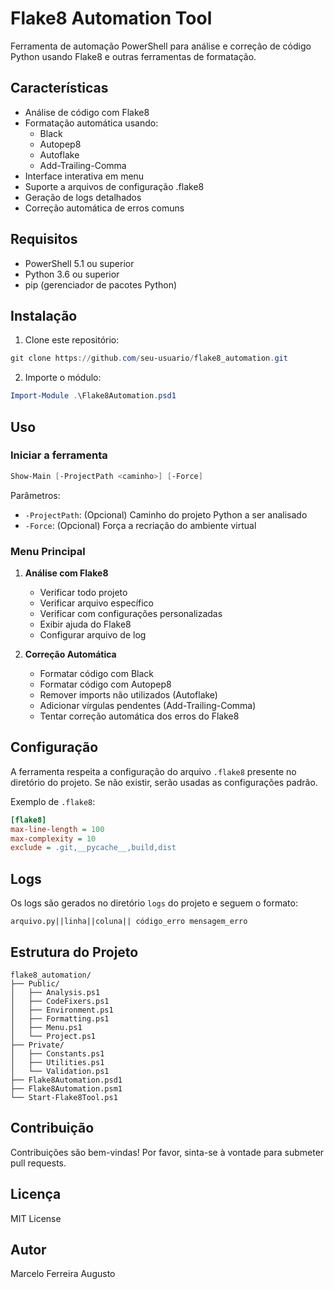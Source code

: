# Flake8 Automation Tool

Ferramenta de automação PowerShell para análise e correção de código Python usando Flake8 e outras ferramentas de formatação.

## Características

- Análise de código com Flake8
- Formatação automática usando:
  - Black
  - Autopep8
  - Autoflake
  - Add-Trailing-Comma
- Interface interativa em menu
- Suporte a arquivos de configuração .flake8
- Geração de logs detalhados
- Correção automática de erros comuns

## Requisitos

- PowerShell 5.1 ou superior
- Python 3.6 ou superior
- pip (gerenciador de pacotes Python)

## Instalação

1. Clone este repositório:
```powershell
git clone https://github.com/seu-usuario/flake8_automation.git
```

2. Importe o módulo:
```powershell
Import-Module .\Flake8Automation.psd1
```

## Uso

### Iniciar a ferramenta

```powershell
Show-Main [-ProjectPath <caminho>] [-Force]
```

Parâmetros:
- `-ProjectPath`: (Opcional) Caminho do projeto Python a ser analisado
- `-Force`: (Opcional) Força a recriação do ambiente virtual

### Menu Principal

1. **Análise com Flake8**
   - Verificar todo projeto
   - Verificar arquivo específico
   - Verificar com configurações personalizadas
   - Exibir ajuda do Flake8
   - Configurar arquivo de log

2. **Correção Automática**
   - Formatar código com Black
   - Formatar código com Autopep8
   - Remover imports não utilizados (Autoflake)
   - Adicionar vírgulas pendentes (Add-Trailing-Comma)
   - Tentar correção automática dos erros do Flake8

## Configuração

A ferramenta respeita a configuração do arquivo `.flake8` presente no diretório do projeto. Se não existir, serão usadas as configurações padrão.

Exemplo de `.flake8`:
```ini
[flake8]
max-line-length = 100
max-complexity = 10
exclude = .git,__pycache__,build,dist
```

## Logs

Os logs são gerados no diretório `logs` do projeto e seguem o formato:
```
arquivo.py||linha||coluna|| código_erro mensagem_erro
```

## Estrutura do Projeto

```
flake8_automation/
├── Public/
│   ├── Analysis.ps1
│   ├── CodeFixers.ps1
│   ├── Environment.ps1
│   ├── Formatting.ps1
│   ├── Menu.ps1
│   └── Project.ps1
├── Private/
│   ├── Constants.ps1
│   ├── Utilities.ps1
│   └── Validation.ps1
├── Flake8Automation.psd1
├── Flake8Automation.psm1
└── Start-Flake8Tool.ps1
```

## Contribuição

Contribuições são bem-vindas! Por favor, sinta-se à vontade para submeter pull requests.

## Licença

MIT License

## Autor

Marcelo Ferreira Augusto
